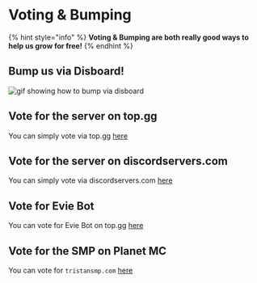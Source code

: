# Voting & Bumping

{% hint style="info" %}
**Voting & Bumping are both really good ways to help us grow for free!**
{% endhint %}

## Bump us via Disboard!

![gif showing how to bump via disboard](https://cdn.discordapp.com/attachments/885135206435151872/903925485304692816/VBajMRh8Kj.gif)

## Vote for the server on top.gg

You can simply vote via top.gg [here](https://top.gg/servers/819106797028769844/vote)

## Vote for the server on discordservers.com

You can simply vote via discordservers.com [here](https://discordservers.com/panel/819106797028769844/bump)

## Vote for Evie Bot

You can vote for Evie Bot on top.gg [here](https://top.gg/bot/807543126424158238/vote)

## Vote for the SMP on Planet MC

You can vote for `tristansmp.com` [here](https://www.planetminecraft.com/server/tristan-s-smp-a-new-server/vote/)

##
